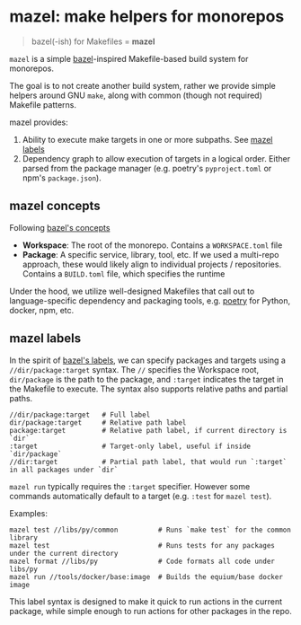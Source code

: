 # mazel: make helpers for monorepos

>  bazel(-ish) for Makefiles = **mazel**

`mazel` is a simple [bazel](https://bazel.build/)-inspired Makefile-based build system for monorepos.

The goal is to not create another build system, rather we provide simple helpers around GNU `make`, along with common (though not required) Makefile patterns.

mazel provides:
1. Ability to execute make targets in one or more subpaths. See [mazel labels](#mazel-labels)
2. Dependency graph to allow execution of targets in a logical order. Either parsed from the package manager (e.g. poetry's `pyproject.toml` or npm's `package.json`).

## mazel concepts

Following [bazel's concepts](https://docs.bazel.build/versions/master/build-ref.html)

* **Workspace**: The root of the monorepo. Contains a `WORKSPACE.toml` file
* **Package**: A specific service, library, tool, etc. If we used a multi-repo approach, these would likely align to individual projects / repositories. Contains a `BUILD.toml` file, which specifies the runtime

Under the hood, we utilize well-designed Makefiles that call out to language-specific dependency and packaging tools, e.g. [poetry](https://python-poetry.org/) for Python, docker, npm, etc.

## mazel labels

In the spirit of [bazel's labels](https://docs.bazel.build/versions/master/build-ref.html#labels), we can specify packages and targets using a `//dir/package:target` syntax.  The ``//`` specifies the Workspace root, `dir/package` is the path to the package, and `:target` indicates the target in the Makefile to execute.  The syntax also supports relative paths and partial paths.


```
//dir/package:target   # Full label
dir/package:target     # Relative path label
package:target         # Relative path label, if current directory is `dir`
:target                # Target-only label, useful if inside `dir/package`
//dir:target           # Partial path label, that would run `:target` in all packages under `dir`
```

`mazel run` typically requires the `:target` specifier.  However some commands automatically default to a target (e.g. `:test` for `mazel test`).

Examples:

```
mazel test //libs/py/common          # Runs `make test` for the common library
mazel test                           # Runs tests for any packages under the current directory
mazel format //libs/py               # Code formats all code under libs/py
mazel run //tools/docker/base:image  # Builds the equium/base docker image
```

This label syntax is designed to make it quick to run actions in the current package, while simple enough to run actions for other packages in the repo.
